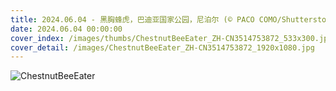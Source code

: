 ```yaml
---
title: 2024.06.04 - 黑胸蜂虎，巴迪亚国家公园，尼泊尔 (© PACO COMO/Shutterstock)
date: 2024.06.04 00:00:00
cover_index: /images/thumbs/ChestnutBeeEater_ZH-CN3514753872_533x300.jpg
cover_detail: /images/ChestnutBeeEater_ZH-CN3514753872_1920x1080.jpg
---
```


![ChestnutBeeEater](/images/ChestnutBeeEater_ZH-CN3514753872_1920x1080.jpg)
